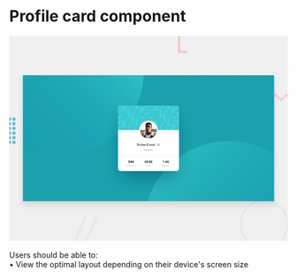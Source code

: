 # Profile card component

![Design preview for the Profile card component coding challenge](./design/desktop-preview.jpg)

Users should be able to:  
 • View the optimal layout depending on their device's screen size
